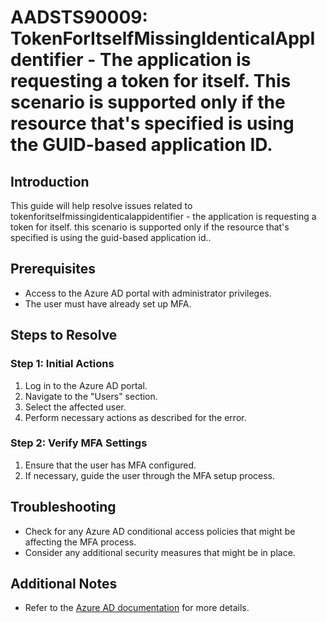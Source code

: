 # AADSTS90009: TokenForItselfMissingIdenticalAppIdentifier - The application is requesting a token for itself. This scenario is supported only if the resource that's specified is using the GUID-based application ID.

## Introduction
This guide will help resolve issues related to tokenforitselfmissingidenticalappidentifier - the application is requesting a token for itself. this scenario is supported only if the resource that's specified is using the guid-based application id..

## Prerequisites
- Access to the Azure AD portal with administrator privileges.
- The user must have already set up MFA.

## Steps to Resolve

### Step 1: Initial Actions
1. Log in to the Azure AD portal.
2. Navigate to the "Users" section.
3. Select the affected user.
4. Perform necessary actions as described for the error.

### Step 2: Verify MFA Settings
1. Ensure that the user has MFA configured.
2. If necessary, guide the user through the MFA setup process.

## Troubleshooting
- Check for any Azure AD conditional access policies that might be affecting the MFA process.
- Consider any additional security measures that might be in place.

## Additional Notes
- Refer to the [Azure AD documentation](https://learn.microsoft.com/en-us/azure/active-directory/) for more details.
